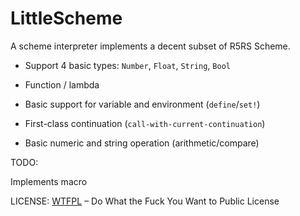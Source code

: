 # LittleScheme

A scheme interpreter implements a decent subset of R5RS Scheme.

- Support 4 basic types: `Number`, `Float`, `String`, `Bool`

- Function / lambda

- Basic support for variable and environment (`define`/`set!`)

- First-class continuation (`call-with-current-continuation`)

- Basic numeric and string operation (arithmetic/compare)

TODO:

Implements macro

LICENSE: [WTFPL](http://www.wtfpl.net/) – Do What the Fuck You Want to Public License
